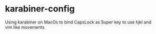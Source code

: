 # karabiner-config
Using karabiner on MacOs to bind CapsLock as Super key to use hjkl and vim like movements
